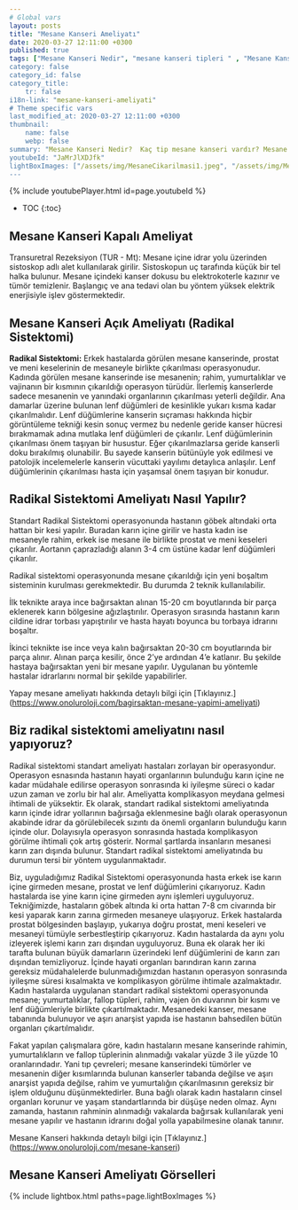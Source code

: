 ```yaml
---
# Global vars
layout: posts
title: "Mesane Kanseri Ameliyatı"
date: 2020-03-27 12:11:00 +0300
published: true
tags: ["Mesane Kanseri Nedir", "mesane kanseri tipleri " , "Mesane Kanseri neden olur" , "Mesane kanseri ve sigara", "Mesane Kanseri belirti", "Mesane kanseri teşhis", "Mesane kanseri evre", "Mesane kanseri tedavi", "Mesane kanseri ameliyatı", "Mesane kanseri kapalı ameliyatı" , "Mesane kanseri açık ameliyatı" , "Radikal sistektomi nedir", "Radikal sistektomi ameliyatı", "Radikal sistektomi", "Mesane Kanseri" , Bağırsaktan mesane yapılması", "Yapay mesane" , "Yapay mesane ameliyatı" , "Mesane kanseri radyoterapi" , "Mesane kanseri kemoterapi" , "Mesane kanseri ameliyatı komplikasyonları", " Mesane kanseri yan etkileri"]
category: false
category_id: false
category_title:
    tr: false
i18n-link: "mesane-kanseri-ameliyati"
# Theme specific vars
last_modified_at: 2020-03-27 12:11:00 +0300
thumbnail:
    name: false
    webp: false
summary: "Mesane Kanseri Nedir?  Kaç tip mesane kanseri vardır? Mesane kanseri ve sigara? Mesane Kanseri belirtileri? Mesane kanseri teşhisi? Mesane kanseri evreleri? Mesane kanseri tedavisi, Mesane kanseri ameliyatı, Radikal sistektomi nedir? Radikal sistektomi ameliyatı nasıl yapılır? Bağırsaktan mesane yapılması, Yapay mesane"
youtubeId: "JaMrJlXDJfk"
lightBoxImages: ["/assets/img/MesaneCikarilmasi1.jpeg", "/assets/img/MesaneCikarilmasi2.jpeg","/assets/img/MesaneCikarilmasi3.jpeg"]
---
```

{% include youtubePlayer.html id=page.youtubeId %}

* TOC
{:toc}

##	Mesane Kanseri Kapalı Ameliyat

Transuretral Rezeksiyon (TUR - Mt): Mesane içine idrar yolu üzerinden sistoskop adlı alet kullanılarak girilir. Sistoskopun uç tarafında küçük bir tel halka bulunur. Mesane içindeki kanser dokusu bu elektrokoterle kazınır ve tümör temizlenir. Başlangıç ve ana tedavi olan bu yöntem yüksek elektrik enerjisiyle işlev göstermektedir.


##	Mesane Kanseri Açık Ameliyatı (Radikal Sistektomi)

**Radikal Sistektomi:** Erkek hastalarda görülen mesane kanserinde, prostat ve meni keselerinin de mesaneyle birlikte çıkarılması operasyonudur. Kadında görülen mesane kanserinde ise mesanenin; rahim, yumurtalıklar ve vajinanın bir kısmının çıkarıldığı operasyon türüdür. İlerlemiş kanserlerde sadece mesanenin ve yanındaki organlarının çıkarılması yeterli değildir. Ana damarlar üzerine bulunan lenf düğümleri de kesinlikle yukarı kısma kadar çıkarılmalıdır. Lenf düğümlerine kanserin sıçraması hakkında hiçbir görüntüleme tekniği kesin sonuç vermez bu nedenle geride kanser hücresi bırakmamak adına mutlaka lenf düğümleri de çıkarılır. Lenf düğümlerinin çıkarılması önem taşıyan bir husustur. Eğer çıkarılmazlarsa geride kanserli doku bırakılmış olunabilir. Bu sayede kanserin bütünüyle yok edilmesi ve patolojik incelemelerle kanserin vücuttaki yayılımı detaylıca anlaşılır. Lenf düğümlerinin çıkarılması hasta için yaşamsal önem taşıyan bir konudur.

##	Radikal Sistektomi Ameliyatı Nasıl Yapılır?

Standart Radikal Sistektomi operasyonunda hastanın göbek altındaki orta hattan bir kesi yapılır. Buradan karın içine girilir ve hasta kadın ise mesaneyle rahim, erkek ise mesane ile birlikte prostat ve meni keseleri çıkarılır. Aortanın çaprazladığı alanın 3-4 cm üstüne kadar lenf düğümleri çıkarılır.

Radikal sistektomi operasyonunda mesane çıkarıldığı için yeni boşaltım sisteminin kurulması gerekmektedir. Bu durumda 2 teknik kullanılabilir.

İlk teknikte araya ince bağırsaktan alınan 15-20 cm boyutlarında bir parça eklenerek karın bölgesine ağızlaştırılır. Operasyon sırasında hastanın karın cildine idrar torbası yapıştırılır ve hasta hayatı boyunca bu torbaya idrarını boşaltır.

İkinci teknikte ise ince veya kalın bağırsaktan 20-30 cm boyutlarında bir parça alınır. Alınan parça kesilir, önce 2’ye ardından 4’e katlanır. Bu şekilde hastaya bağırsaktan yeni bir mesane yapılır. Uygulanan bu yöntemle hastalar idrarlarını normal bir şekilde yapabilirler.

Yapay mesane ameliyatı hakkında detaylı bilgi için [Tıklayınız.] (https://www.onoluroloji.com/bagirsaktan-mesane-yapimi-ameliyati)


## Biz radikal sistektomi ameliyatını nasıl yapıyoruz?

Radikal sistektomi standart ameliyatı hastaları zorlayan bir operasyondur. Operasyon esnasında hastanın hayati organlarının bulunduğu karın içine ne kadar müdahale edilirse operasyon sonrasında ki iyileşme süreci o kadar uzun zaman ve zorlu bir hal alır. Ameliyatta komplikasyon meydana gelmesi ihtimali de yüksektir. Ek olarak, standart radikal sistektomi ameliyatında karın içinde idrar yollarının bağırsağa eklenmesine bağlı olarak operasyonun akabinde idrar da görülebilecek sızıntı da önemli organların bulunduğu karın içinde olur. Dolayısıyla operasyon sonrasında hastada komplikasyon görülme ihtimali çok artış gösterir. Normal şartlarda insanların mesanesi karın zarı dışında bulunur. Standart radikal sistektomi ameliyatında bu durumun tersi bir yöntem uygulanmaktadır.

Biz, uyguladığımız Radikal Sistektomi operasyonunda hasta erkek ise karın içine girmeden mesane, prostat ve lenf düğümlerini çıkarıyoruz. Kadın hastalarda ise yine karın içine girmeden aynı işlemleri uyguluyoruz. Tekniğimizde, hastaların göbek altında ki orta hattan 7-8 cm civarında bir kesi yaparak karın zarına girmeden mesaneye ulaşıyoruz. Erkek hastalarda prostat bölgesinden başlayıp, yukarıya doğru prostat, meni keseleri ve mesaneyi tümüyle serbestleştirip çıkarıyoruz. Kadın hastalarda da aynı yolu izleyerek işlemi karın zarı dışından uyguluyoruz. Buna ek olarak her iki tarafta bulunan büyük damarların üzerindeki lenf düğümlerini de karın zarı dışından temizliyoruz. İçinde hayati organları barındıran karın zarına gereksiz müdahalelerde bulunmadığımızdan hastanın operasyon sonrasında iyileşme süresi kısalmakta ve komplikasyon görülme ihtimale azalmaktadır.
Kadın hastalarda uygulanan standart radikal sistektomi operasyonunda mesane; yumurtalıklar, fallop tüpleri, rahim, vajen ön duvarının bir kısmı ve lenf düğümleriyle birlikte çıkartılmaktadır. Mesanedeki kanser, mesane tabanında bulunuyor ve aşırı anarşist yapıda ise hastanın bahsedilen bütün organları çıkartılmalıdır.

Fakat yapılan çalışmalara göre, kadın hastaların mesane kanserinde rahimin, yumurtalıkların ve fallop tüplerinin alınmadığı vakalar yüzde 3 ile yüzde 10 oranlarındadır. Yani tıp çevreleri; mesane kanserindeki tümörler ve mesanenin diğer kısımlarında bulunan kanserler tabanda değilse ve aşırı anarşist yapıda değilse, rahim ve yumurtalığın çıkarılmasının gereksiz bir işlem olduğunu düşünmektedirler. Buna bağlı olarak kadın hastaların cinsel organları korunur ve yaşam standartlarında bir düşüşe neden olmaz. Aynı zamanda, hastanın rahminin alınmadığı vakalarda bağırsak kullanılarak yeni mesane yapılır ve hastanın idrarını doğal yolla yapabilmesine olanak tanınır.


Mesane Kanseri hakkında detaylı bilgi için [Tıklayınız.] (https://www.onoluroloji.com/mesane-kanseri)


## Mesane Kanseri Ameliyatı Görselleri

{% include lightbox.html paths=page.lightBoxImages %}
